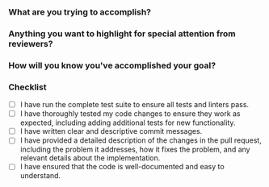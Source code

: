 ### What are you trying to accomplish?

<!-- Provide both a what and a _why_ for the change. -->

<!-- What issues does this affect or fix? -->

### Anything you want to highlight for special attention from reviewers?

<!-- If there were multiple ways to approach the problem, why did you pick this one? -->

### How will you know you've accomplished your goal?

<!--
  * If you've reproduced an error, can you link to, or demonstrate the reproduction?
  * If you've added a new feature, how will you demonstrate it to others?
  * If you've refactored code, how will you demonstrate that the new code is functionally equivalent to the old code?
-->

### Checklist

<!-- Before requesting review, please ensure that your pull request fulfills the following requirements: -->

- [ ] I have run the complete test suite to ensure all tests and linters pass.
- [ ] I have thoroughly tested my code changes to ensure they work as expected, including adding additional tests for new functionality.
- [ ] I have written clear and descriptive commit messages.
- [ ] I have provided a detailed description of the changes in the pull request, including the problem it addresses, how it fixes the problem, and any relevant details about the implementation.
- [ ] I have ensured that the code is well-documented and easy to understand.
